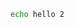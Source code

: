 <!-- test:suite=cross-file-tutorial;weight=2 -->

<!-- test:teardown:exec -->
<!--
```bash
echo teardown from b
```
-->

<!-- test:exec -->
```bash
echo hello 2
```